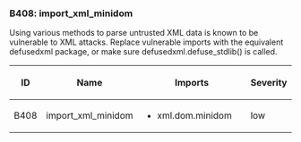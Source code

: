 ### B408: import\_xml\_minidom

Using various methods to parse untrusted XML data is known to be
vulnerable to XML attacks. Replace vulnerable imports with the
equivalent defusedxml package, or make sure defusedxml.defuse\_stdlib()
is called.

<table>
<colgroup>
<col style="width: 8%" />
<col style="width: 28%" />
<col style="width: 49%" />
<col style="width: 15%" />
</colgroup>
<thead>
<tr class="header">
<th><p>ID</p></th>
<th><p>Name</p></th>
<th><p>Imports</p></th>
<th><p>Severity</p></th>
</tr>
</thead>
<tbody>
<tr class="odd">
<td><p>B408</p></td>
<td><p>import_xml_minidom</p></td>
<td><ul>
<li><p>xml.dom.minidom</p></li>
</ul></td>
<td><p>low</p></td>
</tr>
</tbody>
</table>
